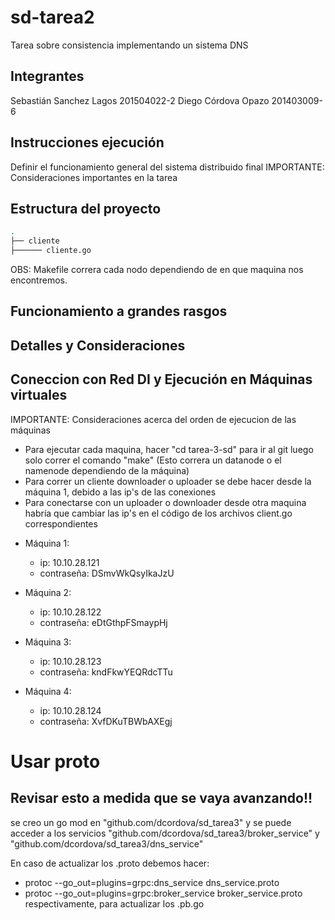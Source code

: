 # sd-tarea2
Tarea sobre consistencia implementando un sistema DNS

## Integrantes

Sebastián Sanchez Lagos 201504022-2
Diego Córdova Opazo 201403009-6

## Instrucciones ejecución

Definir el funcionamiento general del sistema distribuido final
IMPORTANTE: Consideraciones importantes en la tarea


## Estructura del proyecto

```bash
.
├── cliente
├────── cliente.go
```

OBS: Makefile correra cada nodo dependiendo de en que maquina nos encontremos.



## Funcionamiento a grandes rasgos


## Detalles y Consideraciones

## Coneccion con Red DI y Ejecución en Máquinas virtuales

IMPORTANTE: Consideraciones acerca del orden de ejecucion de las máquinas

* Para ejecutar cada maquina, hacer "cd tarea-3-sd" para ir al git luego solo correr el comando "make" (Esto correra un datanode o el namenode dependiendo de la máquina)
* Para correr un cliente downloader o uploader se debe hacer desde la máquina 1, debido a las ip's de las conexiones
* Para conectarse con un uploader o downloader desde otra maquina habría que cambiar las ip's en el código
de los archivos client.go correspondientes




+ Máquina 1: 
	+ ip:         10.10.28.121
	+ contraseña: DSmvWkQsyIkaJzU


+ Máquina 2:
	+ ip:         10.10.28.122
	+ contraseña: eDtGthpFSmaypHj


+ Máquina 3: 
	+ ip:         10.10.28.123
	+ contraseña: kndFkwYEQRdcTTu


+ Máquina 4: 
	+ ip:         10.10.28.124
	+ contraseña: XvfDKuTBWbAXEgj


# Usar proto
## Revisar esto a medida que se vaya avanzando!!

se creo un go mod en "github.com/dcordova/sd_tarea3" y se puede acceder a los servicios 
"github.com/dcordova/sd_tarea3/broker_service" y "github.com/dcordova/sd_tarea3/dns_service"

En caso de actualizar los .proto debemos hacer:
- protoc --go_out=plugins=grpc:dns_service dns_service.proto
- protoc --go_out=plugins=grpc:broker_service broker_service.proto
respectivamente, para actualizar los .pb.go

